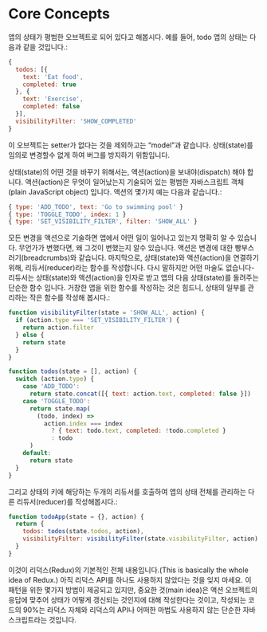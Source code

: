 # Core Concepts

앱의 상태가 평범한 오브젝트로 되어 있다고 해봅시다. 예를 들어, todo 앱의 상태는 다음과 같을 것입니다.:

```js
{
  todos: [{
    text: 'Eat food',
    completed: true
  }, {
    text: 'Exercise',
    completed: false
  }],
  visibilityFilter: 'SHOW_COMPLETED'
}
```

이 오브젝트는 setter가 없다는 것을 제외하고는 “model”과 같습니다. 상태(state)를 임의로 변경할수 없게 하여 버그를 방지하기 위함입니다.

상태(state)의 어떤 것을 바꾸기 위해서는, 액션(action)을 보내야(dispatch) 해야 합니다. 액션(action)은 무엇이 일어났는지 기술되어 있는 평범한 자바스크립트 객체(plain JavaScript object) 입니다. 액션의 몇가지 예는 다음과 같습니다.:

```js
{ type: 'ADD_TODO', text: 'Go to swimming pool' }
{ type: 'TOGGLE_TODO', index: 1 }
{ type: 'SET_VISIBILITY_FILTER', filter: 'SHOW_ALL' }
```

모든 변경을 액션으로 기술하면 앱에서 어떤 일이 일어나고 있는지 명확히 알 수 있습니다. 무언가가 변했다면, 왜 그것이 변했는지 알수 있습니다. 액션은 변경에 대한 빵부스러기(breadcrumbs)와 같습니다.
마지막으로, 상태(state)와 액션(action)을 연결하기 위해, 리듀서(reducer)라는 함수를 작성합니다. 다시 말하지만 어떤 마술도 없습니다- 리듀서는 상태(state)와 액션(action)을 인자로 받고 앱의 다음 상태(state)를 돌려주는 단순한 함수 입니다. 
거창한 앱을 위한 함수를 작성하는 것은 힘드니, 상태의 일부를 관리하는 작은 함수를 작성해 봅시다.:

```js
function visibilityFilter(state = 'SHOW_ALL', action) {
  if (action.type === 'SET_VISIBILITY_FILTER') {
    return action.filter
  } else {
    return state
  }
}

function todos(state = [], action) {
  switch (action.type) {
    case 'ADD_TODO':
      return state.concat([{ text: action.text, completed: false }])
    case 'TOGGLE_TODO':
      return state.map(
        (todo, index) =>
          action.index === index
            ? { text: todo.text, completed: !todo.completed }
            : todo
      )
    default:
      return state
  }
}
```

그리고 상태의 키에 해당하는 두개의 리듀서를 호출하여 앱의 상태 전체를 관리하는 다른 리듀서(reducer)를 작성해봅시다.:

```js
function todoApp(state = {}, action) {
  return {
    todos: todos(state.todos, action),
    visibilityFilter: visibilityFilter(state.visibilityFilter, action)
  }
}
```

이것이 리덕스(Redux)의 기본적인 전체 내용입니다.(This is basically the whole idea of Redux.) 아직 리덕스 API를 하나도 사용하지 않았다는 것을 잊지 마세요. 이 패턴을 위한 몇가지 방법이 제공되고 있지만, 중요한 것(main idea)은 액션 오브젝트의 응답에 맞추어 상태가 어떻게 갱신되는 것인지에 대해 작성한다는 것이고, 작성되는 코드의 90%는 라덕스 자체와 리덕스의 API나 어떠한 마법도 사용하지 않는 단순한 자바스크립트라는 것입니다.
